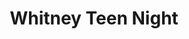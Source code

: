 ---
inv_num: 2004-011
add_credit: Paper Rad
url: 2004-011-whitney-teen-night
title: Whitney Teen Night
year: '2004'
display_year: '2004'
medium: Live green screen event
dims:
pitch:
ps: A karaoke set up / live video green screen was installed in the basement of the
  Whitney Museum on their free teen night. Teens were encouraged to make a music video
  while singing along to distorted midi / ring-tone versions of their favorite songs.
  Each video was available to take home for free on VHS tape.
live_url:
youtube:
related_code:
subheading:
download:
commission:
layout: things-i-made
---